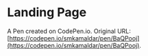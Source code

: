 # Landing Page

A Pen created on CodePen.io. Original URL: [https://codepen.io/smkamaldar/pen/BaQPooj](https://codepen.io/smkamaldar/pen/BaQPooj).


